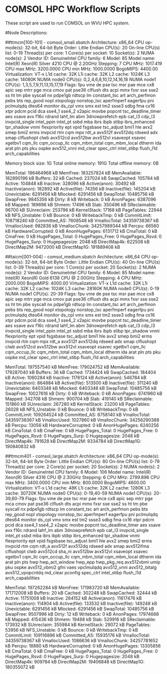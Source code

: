# COMSOL HPC Workflow Scripts
These script are used to run COMSOL on WVU HPC system.

#Node Descriptions:

##ttmcm[100-101] - comsol_small.sbatch
Architecture:          x86_64
CPU op-mode(s):        32-bit, 64-bit
Byte Order:            Little Endian
CPU(s):                20
On-line CPU(s) list:   0-19
Thread(s) per core:    1
Core(s) per socket:    10
Socket(s):             2
NUMA node(s):          2
Vendor ID:             GenuineIntel
CPU family:            6
Model:                 85
Model name:            Intel(R) Xeon(R) Silver 4210 CPU @ 2.20GHz
Stepping:              7
CPU MHz:               1017.419
CPU max MHz:           3200.0000
CPU min MHz:           1000.0000
BogoMIPS:              4400.00
Virtualization:        VT-x
L1d cache:             32K
L1i cache:             32K
L2 cache:              1024K
L3 cache:              14080K
NUMA node0 CPU(s):     0,2,4,6,8,10,12,14,16,18
NUMA node1 CPU(s):     1,3,5,7,9,11,13,15,17,19
Flags:                 fpu vme de pse tsc msr pae mce cx8 apic sep mtrr pge mca cmov pat pse36 clflush dts acpi mmx fxsr sse sse2 ss ht tm pbe syscall nx pdpe1gb rdtscp lm constant_tsc art arch_perfmon pebs bts rep_good nopl xtopology nonstop_tsc aperfmperf eagerfpu pni pclmulqdq dtes64 monitor ds_cpl vmx smx est tm2 ssse3 sdbg fma cx16 xtpr pdcm pcid dca sse4_1 sse4_2 x2apic movbe popcnt tsc_deadline_timer aes xsave avx f16c rdrand lahf_lm abm 3dnowprefetch epb cat_l3 cdp_l3 invpcid_single intel_ppin intel_pt ssbd mba ibrs ibpb stibp ibrs_enhanced tpr_shadow vnmi flexpriority ept vpid fsgsbase tsc_adjust bmi1 hle avx2 smep bmi2 erms invpcid rtm cqm mpx rdt_a avx512f avx512dq rdseed adx smap clflushopt clwb avx512cd avx512bw avx512vl xsaveopt xsavec xgetbv1 cqm_llc cqm_occup_llc cqm_mbm_total cqm_mbm_local dtherm ida arat pln pts pku ospke avx512_vnni md_clear spec_ctrl intel_stibp flush_l1d arch_capabilities

Memory block size:         1G
Total online memory:     191G
Total offline memory:      0B

MemTotal:       196464968 kB
MemFree:        183257824 kB
MemAvailable:   182890196 kB
Buffers:              32 kB
Cached:           237024 kB
SwapCached:       105784 kB
Active:           104848 kB
Inactive:         328096 kB
Active(anon):      30492 kB
Inactive(anon):   182892 kB
Active(file):      74356 kB
Inactive(file):   145204 kB
Unevictable:     6291456 kB
Mlocked:         6291456 kB
SwapTotal:      10485756 kB
SwapFree:        9845356 kB
Dirty:                 8 kB
Writeback:             0 kB
AnonPages:       6387096 kB
Mapped:           189696 kB
Shmem:             17496 kB
Slab:             350496 kB
SReclaimable:      96700 kB
SUnreclaim:       253796 kB
KernelStack:       17168 kB
PageTables:        22944 kB
NFS_Unstable:          0 kB
Bounce:                0 kB
WritebackTmp:          0 kB
CommitLimit:    108718240 kB
Committed_AS:    7608548 kB
VmallocTotal:   34359738367 kB
VmallocUsed:      982836 kB
VmallocChunk:   34257989344 kB
Percpu:            66560 kB
HardwareCorrupted:     0 kB
AnonHugePages:   6131712 kB
CmaTotal:              0 kB
CmaFree:               0 kB
HugePages_Total:       0
HugePages_Free:        0
HugePages_Rsvd:        0
HugePages_Surp:        0
Hugepagesize:       2048 kB
DirectMap4k:      622508 kB
DirectMap2M:     9472000 kB
DirectMap1G:    191889408 kB

##taicm[001-004] - comsol_medium.sbatch
Architecture:          x86_64
CPU op-mode(s):        32-bit, 64-bit
Byte Order:            Little Endian
CPU(s):                40
On-line CPU(s) list:   0-39
Thread(s) per core:    1
Core(s) per socket:    20
Socket(s):             2
NUMA node(s):          2
Vendor ID:             GenuineIntel
CPU family:            6
Model:                 85
Model name:            Intel(R) Xeon(R) Gold 6138 CPU @ 2.00GHz
Stepping:              4
CPU MHz:               2000.000
BogoMIPS:              4000.00
Virtualization:        VT-x
L1d cache:             32K
L1i cache:             32K
L2 cache:              1024K
L3 cache:              28160K
NUMA node0 CPU(s):     0-19
NUMA node1 CPU(s):     20-39
Flags:                 fpu vme de pse tsc msr pae mce cx8 apic sep mtrr pge mca cmov pat pse36 clflush dts acpi mmx fxsr sse sse2 ss ht tm pbe syscall nx pdpe1gb rdtscp lm constant_tsc art arch_perfmon pebs bts rep_good nopl xtopology nonstop_tsc aperfmperf eagerfpu pni pclmulqdq dtes64 monitor ds_cpl vmx smx est tm2 ssse3 sdbg fma cx16 xtpr pdcm pcid dca sse4_1 sse4_2 x2apic movbe popcnt tsc_deadline_timer aes xsave avx f16c rdrand lahf_lm abm 3dnowprefetch epb cat_l3 cdp_l3 invpcid_single intel_ppin intel_pt ssbd mba ibrs ibpb stibp tpr_shadow vnmi flexpriority ept vpid fsgsbase tsc_adjust bmi1 hle avx2 smep bmi2 erms invpcid rtm cqm mpx rdt_a avx512f avx512dq rdseed adx smap clflushopt clwb avx512cd avx512bw avx512vl xsaveopt xsavec xgetbv1 cqm_llc cqm_occup_llc cqm_mbm_total cqm_mbm_local dtherm ida arat pln pts pku ospke md_clear spec_ctrl intel_stibp flush_l1d arch_capabilities

MemTotal:       197557540 kB
MemFree:        179024752 kB
MemAvailable:   179287040 kB
Buffers:              36 kB
Cached:          1734424 kB
SwapCached:       184404 kB
Active:          1060284 kB
Inactive:        1176124 kB
Active(anon):     546784 kB
Inactive(anon):   864884 kB
Active(file):     513500 kB
Inactive(file):   311240 kB
Unevictable:     6403348 kB
Mlocked:         6403348 kB
SwapTotal:      10485756 kB
SwapFree:       10027616 kB
Dirty:                 0 kB
Writeback:             0 kB
AnonPages:       6741960 kB
Mapped:           342708 kB
Shmem:            900704 kB
Slab:             419140 kB
SReclaimable:     151860 kB
SUnreclaim:       267280 kB
KernelStack:       23200 kB
PageTables:        26028 kB
NFS_Unstable:          0 kB
Bounce:                0 kB
WritebackTmp:          0 kB
CommitLimit:    109264524 kB
Committed_AS:    8758140 kB
VmallocTotal:   34359738367 kB
VmallocUsed:     1027860 kB
VmallocChunk:   34256290388 kB
Percpu:            13056 kB
HardwareCorrupted:     0 kB
AnonHugePages:   6240256 kB
CmaTotal:              0 kB
CmaFree:               0 kB
HugePages_Total:       0
HugePages_Free:        0
HugePages_Rsvd:        0
HugePages_Surp:        0
Hugepagesize:       2048 kB
DirectMap4k:      791628 kB
DirectMap2M:     9334784 kB
DirectMap1G:    190840832 kB

##ttmcm401 - comsol_large.sbatch
Architecture:          x86_64
CPU op-mode(s):        32-bit, 64-bit
Byte Order:            Little Endian
CPU(s):                80
On-line CPU(s) list:   0-79
Thread(s) per core:    2
Core(s) per socket:    20
Socket(s):             2
NUMA node(s):          2
Vendor ID:             GenuineIntel
CPU family:            6
Model:                 106
Model name:            Intel(R) Xeon(R) Silver 4316 CPU @ 2.30GHz
Stepping:              6
CPU MHz:               2799.896
CPU max MHz:           3400.0000
CPU min MHz:           800.0000
BogoMIPS:              4600.00
Virtualization:        VT-x
L1d cache:             48K
L1i cache:             32K
L2 cache:              1280K
L3 cache:              30720K
NUMA node0 CPU(s):     0-19,40-59
NUMA node1 CPU(s):     20-39,60-79
Flags:                 fpu vme de pse tsc msr pae mce cx8 apic sep mtrr pge mca cmov pat pse36 clflush dts acpi mmx fxsr sse sse2 ss ht tm pbe syscall nx pdpe1gb rdtscp lm constant_tsc art arch_perfmon pebs bts rep_good nopl xtopology nonstop_tsc aperfmperf eagerfpu pni pclmulqdq dtes64 monitor ds_cpl vmx smx est tm2 ssse3 sdbg fma cx16 xtpr pdcm pcid dca sse4_1 sse4_2 x2apic movbe popcnt tsc_deadline_timer aes xsave avx f16c rdrand lahf_lm abm 3dnowprefetch epb cat_l3 invpcid_single intel_pt ssbd mba ibrs ibpb stibp ibrs_enhanced tpr_shadow vnmi flexpriority ept vpid fsgsbase tsc_adjust bmi1 hle avx2 smep bmi2 erms invpcid rtm cqm rdt_a avx512f avx512dq rdseed adx smap avx512ifma clflushopt clwb avx512cd sha_ni avx512bw avx512vl xsaveopt xsavec xgetbv1 cqm_llc cqm_occup_llc cqm_mbm_total cqm_mbm_local dtherm ida arat pln pts hwp hwp_act_window hwp_epp hwp_pkg_req avx512vbmi umip pku ospke avx512_vbmi2 gfni vaes vpclmulqdq avx512_vnni avx512_bitalg avx512_vpopcntdq md_clear pconfig spec_ctrl intel_stibp flush_l1d arch_capabilities

MemTotal:       197262284 kB
MemFree:        171983720 kB
MemAvailable:   171712008 kB
Buffers:              20 kB
Cached:           302248 kB
SwapCached:        32444 kB
Active:         11751008 kB
Inactive:         264152 kB
Active(anon):   11617476 kB
Inactive(anon):   114904 kB
Active(file):     133532 kB
Inactive(file):   149248 kB
Unevictable:     6291456 kB
Mlocked:         6291456 kB
SwapTotal:      10485756 kB
SwapFree:        9507996 kB
Dirty:                12 kB
Writeback:             0 kB
AnonPages:      17974668 kB
Mapped:           415436 kB
Shmem:             19488 kB
Slab:             529916 kB
SReclaimable:     173932 kB
SUnreclaim:       355984 kB
KernelStack:       29072 kB
PageTables:        53956 kB
NFS_Unstable:          0 kB
Bounce:                0 kB
WritebackTmp:          0 kB
CommitLimit:    109116896 kB
Committed_AS:   15935176 kB
VmallocTotal:   34359738367 kB
VmallocUsed:     1086636 kB
VmallocChunk:   34257781652 kB
Percpu:            18880 kB
HardwareCorrupted:     0 kB
AnonHugePages:  13305856 kB
CmaTotal:              0 kB
CmaFree:               0 kB
HugePages_Total:       0
HugePages_Free:        0
HugePages_Rsvd:        0
HugePages_Surp:        0
Hugepagesize:       2048 kB
DirectMap4k:      909784 kB
DirectMap2M:    19406848 kB
DirectMap1G:    180355072 kB
